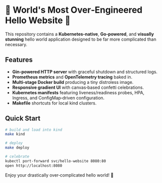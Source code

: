 
# 🌟 World's Most Over‑Engineered Hello Website 🌟

This repository contains a **Kubernetes‑native**, **Go‑powered**, and **visually stunning** hello world application
designed to be far more complicated than necessary.

## Features

* **Gin‑powered HTTP server** with graceful shutdown and structured logs.
* **Prometheus metrics** and **OpenTelemetry tracing** baked in.
* **Multi‑stage Docker build** producing a tiny distroless image.
* **Responsive gradient UI** with canvas‑based confetti celebrations.
* **Kubernetes manifests** featuring liveness/readiness probes, HPA,
  Ingress, and ConfigMap‑driven configuration.
* **Makefile** shortcuts for local kind clusters.

## Quick Start

```bash
# build and load into kind
make kind

# deploy
make deploy

# celebrate
kubectl port-forward svc/hello-website 8080:80
open http://localhost:8080
```

Enjoy your drastically over‑complicated hello world! 🎉
